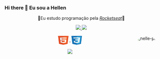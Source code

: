 
### Hi there  👋 Eu sou a Hellen

<p align="center"> 💛Eu estudo programação pela <a href="https://app.rocketseat.com.br/dashboard" ><i>Rocketseat</i></a>💛
<div align="center">

 <a href="https://github.com/Hellenmf">

   <img height="180em" src="https://github-readme-stats.vercel.app/api?username=Hellenmf&show_icons=false&theme=moltack&include_all_commits=true&count_private=true"/>
  <img height="180em" src="https://github-readme-stats.vercel.app/api/top-langs/?username=Hellenmf&layout=compact&langs_count=7&theme=moltack"/>


<div style="display: inline_block"><br>
 
  <img align="center" alt="Rafa-HTML" height="30" width="40" src="https://raw.githubusercontent.com/devicons/devicon/master/icons/html5/html5-original.svg">
  <img align="center" alt="Rafa-CSS" height="30" width="40" src="https://raw.githubusercontent.com/devicons/devicon/master/icons/css3/css3-original.svg">
 <img align="right" alt="helle-pic" height="150" style="border-radius:50px;" src="https://instagram.fplu4-1.fna.fbcdn.net/v/t51.2885-15/e15/s480x480/273920435_706685290494997_7427095978752308950_n.jpg?_nc_ht=instagram.fplu4-1.fna.fbcdn.net&_nc_cat=101&_nc_ohc=0XQM_2AfgyIAX_ZRrFf&edm=ABJHkxYAAAAA&ccb=7-4&ig_cache_key=Mjc3MTY2NDU2NTE5ODIyMjQyOQ%3D%3D.2-ccb7-4&oh=00_AT-CgzStXX9V7WKWK1_LmwiP-0ODhguhuy0H6NpxUJJ-MA&oe=620E0040&_nc_sid=fa978c">
</div>
  
 <a href="https://instagram.com/_hellen.mf" target="_blank"><img src="https://img.shields.io/badge/-Instagram-%23E4405F?style=for-the-badge&logo=instagram&logoColor=white" target="_blank"></a>
 
  
  </div>
